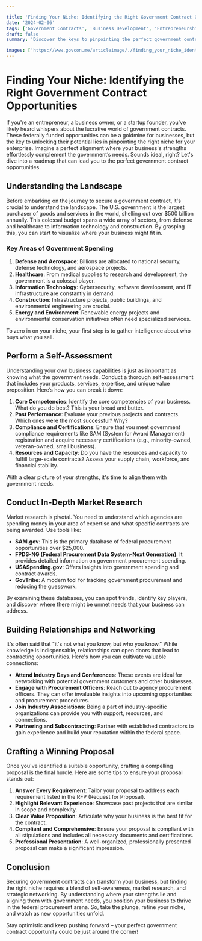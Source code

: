 ```yaml
---

title: 'Finding Your Niche: Identifying the Right Government Contract Opportunities'
date: '2024-02-06'
tags: ['Government Contracts', 'Business Development', 'Entrepreneurship']
draft: false
summary: 'Discover the keys to pinpointing the perfect government contract opportunities for your business, ensuring a competitive edge and a prosperous venture into the world of federal procurement.'

images: ['https://www.govcon.me/articleimage/./finding_your_niche_identifying_the_right_government_contract_opportunities.webp']
---
```


# Finding Your Niche: Identifying the Right Government Contract Opportunities

If you're an entrepreneur, a business owner, or a startup founder, you've likely heard whispers about the lucrative world of government contracts. These federally funded opportunities can be a goldmine for businesses, but the key to unlocking their potential lies in pinpointing the right niche for your enterprise. Imagine a perfect alignment where your business's strengths effortlessly complement the government’s needs. Sounds ideal, right? Let's dive into a roadmap that can lead you to the perfect government contract opportunities.

## Understanding the Landscape

Before embarking on the journey to secure a government contract, it's crucial to understand the landscape. The U.S. government is the largest purchaser of goods and services in the world, shelling out over $500 billion annually. This colossal budget spans a wide array of sectors, from defense and healthcare to information technology and construction. By grasping this, you can start to visualize where your business might fit in.

### Key Areas of Government Spending

1. **Defense and Aerospace**: Billions are allocated to national security, defense technology, and aerospace projects.
2. **Healthcare**: From medical supplies to research and development, the government is a colossal player.
3. **Information Technology**: Cybersecurity, software development, and IT infrastructure are constantly in demand.
4. **Construction**: Infrastructure projects, public buildings, and environmental engineering are crucial.
5. **Energy and Environment**: Renewable energy projects and environmental conservation initiatives often need specialized services.

To zero in on your niche, your first step is to gather intelligence about who buys what you sell.

## Perform a Self-Assessment

Understanding your own business capabilities is just as important as knowing what the government needs. Conduct a thorough self-assessment that includes your products, services, expertise, and unique value proposition. Here’s how you can break it down:

1. **Core Competencies**: Identify the core competencies of your business. What do you do best? This is your bread and butter.
2. **Past Performance**: Evaluate your previous projects and contracts. Which ones were the most successful? Why?
3. **Compliance and Certifications**: Ensure that you meet government compliance requirements like SAM (System for Award Management) registration and acquire necessary certifications (e.g., minority-owned, veteran-owned, small business).
4. **Resources and Capacity**: Do you have the resources and capacity to fulfill large-scale contracts? Assess your supply chain, workforce, and financial stability.

With a clear picture of your strengths, it's time to align them with government needs.

## Conduct In-Depth Market Research

Market research is pivotal. You need to understand which agencies are spending money in your area of expertise and what specific contracts are being awarded. Use tools like:

- **SAM.gov**: This is the primary database of federal procurement opportunities over $25,000.
- **FPDS-NG (Federal Procurement Data System-Next Generation)**: It provides detailed information on government procurement spending.
- **USASpending.gov**: Offers insights into government spending and contract awards.
- **GovTribe**: A modern tool for tracking government procurement and reducing the guesswork.

By examining these databases, you can spot trends, identify key players, and discover where there might be unmet needs that your business can address.

## Building Relationships and Networking

It's often said that "it's not what you know, but who you know." While knowledge is indispensable, relationships can open doors that lead to contracting opportunities. Here's how you can cultivate valuable connections:

- **Attend Industry Days and Conferences**: These events are ideal for networking with potential government customers and other businesses.
- **Engage with Procurement Officers**: Reach out to agency procurement officers. They can offer invaluable insights into upcoming opportunities and procurement procedures.
- **Join Industry Associations**: Being a part of industry-specific organizations can provide you with support, resources, and connections.
- **Partnering and Subcontracting**: Partner with established contractors to gain experience and build your reputation within the federal space.

## Crafting a Winning Proposal

Once you've identified a suitable opportunity, crafting a compelling proposal is the final hurdle. Here are some tips to ensure your proposal stands out:

1. **Answer Every Requirement**: Tailor your proposal to address each requirement listed in the RFP (Request for Proposal).
2. **Highlight Relevant Experience**: Showcase past projects that are similar in scope and complexity.
3. **Clear Value Proposition**: Articulate why your business is the best fit for the contract.
4. **Compliant and Comprehensive**: Ensure your proposal is compliant with all stipulations and includes all necessary documents and certifications.
5. **Professional Presentation**: A well-organized, professionally presented proposal can make a significant impression.

## Conclusion

Securing government contracts can transform your business, but finding the right niche requires a blend of self-awareness, market research, and strategic networking. By understanding where your strengths lie and aligning them with government needs, you position your business to thrive in the federal procurement arena. So, take the plunge, refine your niche, and watch as new opportunities unfold.

Stay optimistic and keep pushing forward – your perfect government contract opportunity could be just around the corner!